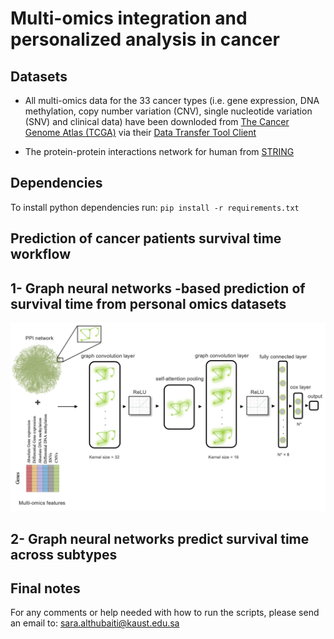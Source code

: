 # Multi-omics integration and personalized analysis in cancer

## Datasets

* All multi-omics data for the 33 cancer types (i.e. gene expression, DNA methylation, copy number variation (CNV), single nucleotide variation (SNV) and clinical data) have been downloded from [The Cancer Genome Atlas (TCGA)](http://cancergenome.nih.gov) via their [Data Transfer Tool Client](https://gdc.cancer.gov/access-data/gdc-data-transfer-tool)

* The protein-protein interactions network for human from [STRING](https://string-db.org/cgi/download.pl?sessionId=VKCYtvc7YJch&species_text=Homo+sapiens)

## Dependencies

To install python dependencies run: `pip install -r requirements.txt`

## Prediction of cancer patients survival time workflow

## 1- Graph neural networks -based prediction of survival time from personal omics datasets
![alt text](img/model_workflow.png)


## 2- Graph neural networks predict survival time across subtypes



## Final notes

For any comments or help needed with how to run the scripts, please send an email to: sara.althubaiti@kaust.edu.sa
